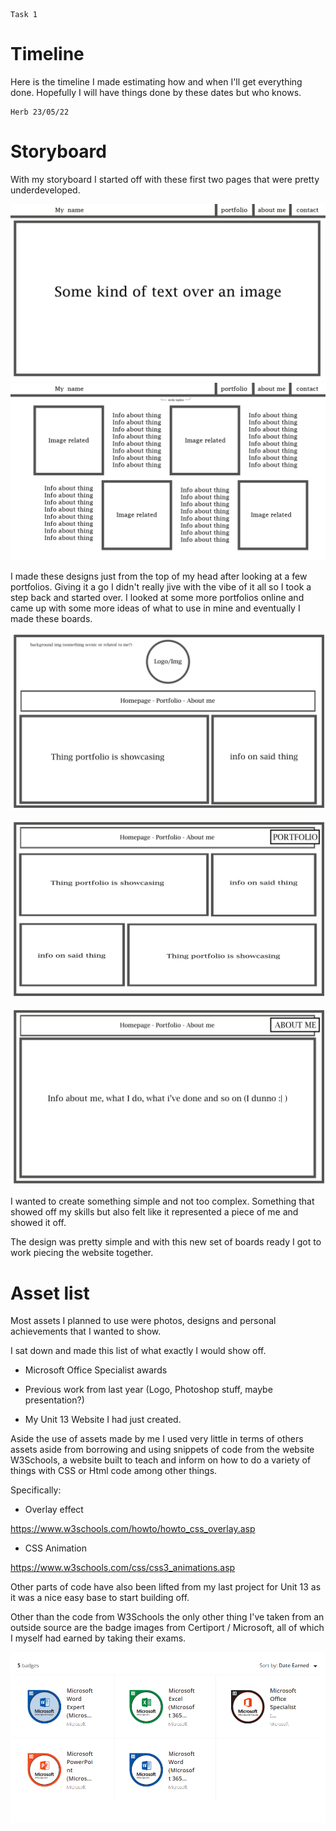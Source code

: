     Task 1

# Timeline

Here is the timeline I made estimating how and when I'll get everything done. Hopefully I will have things done by these dates but who knows.

    Herb 23/05/22

# Storyboard

With my storyboard I started off with these first two pages that were pretty underdeveloped.

![earlyboard1](img/earlyboard1.png)
![earlyboard2](img/earlyboard2.png)

I made these designs just from the top of my head after looking at a few portfolios.
Giving it a go I didn't really jive with the vibe of it all so I took a step back and started over. I looked at some more portfolios online and came up with some more ideas of what to use in mine and eventually I made these boards.

![board1](img/boardpg1.png)

![board2](img/boardpg2.png)

![board3](img/boardpg3.png)

I wanted to create something simple and not too complex. Something that showed off my skills but also felt like it represented a piece of me and showed it off.

The design was pretty simple and with this new set of boards ready I got to work piecing the website together.

# Asset list

Most assets I planned to use were photos, designs and personal achievements that I wanted to show.

I sat down and made this list of what exactly I would show off.

- Microsoft Office Specialist awards

- Previous work from last year (Logo, Photoshop stuff, maybe presentation?)

- My Unit 13 Website I had just created.

Aside the use of assets made by me I used very little in terms of others assets aside from borrowing and using snippets of code from the website W3Schools, a website built to teach and inform on how to do a variety of things with CSS or Html code among other things.

Specifically:

- Overlay effect

<https://www.w3schools.com/howto/howto_css_overlay.asp>

- CSS Animation

<https://www.w3schools.com/css/css3_animations.asp>

Other parts of code have also been lifted from my last project for Unit 13 as it was a nice easy base to start building off.

Other than the code from W3Schools the only other thing I've taken from an outside source are the badge images from Certiport / Microsoft, all of which I myself had earned by taking their exams.

![buttons](img/allbuttons.PNG)
